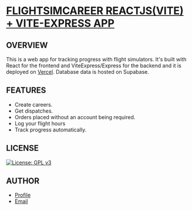 # [FLIGHTSIMCAREER REACTJS(VITE) + VITE-EXPRESS APP](https://fsim-career.vercel.app)

## OVERVIEW

This is a web app for tracking progress with flight simulators. It's built with React for the frontend and ViteExpress/Express for the backend and it is deployed on [Vercel](https://vercel.com). Database data is hosted on Supabase.

## FEATURES

- Create careers.
- Get dispatches.
- Orders placed without an account being required.
- Log your flight hours
- Track progress automatically.

## LICENSE

[![License: GPL v3](https://img.shields.io/badge/License-GPLv3-blue.svg)](https://www.gnu.org/licenses/gpl-3.0)

## AUTHOR

- [Profile](https://github.com/Gechrist/)
- [Email](mailto:gchris@hotmail.co.uk)
